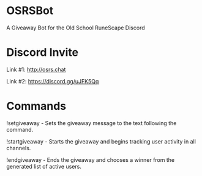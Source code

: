 # OSRSBot
A Giveaway Bot for the Old School RuneScape Discord

# Discord Invite
Link #1: http://osrs.chat

Link #2: https://discord.gg/uJFK5Qq

# Commands
!setgiveaway - Sets the giveaway message to the text following the command.

!startgiveaway - Starts the giveaway and begins tracking user activity in all channels.

!endgiveaway - Ends the giveaway and chooses a winner from the generated list of active users.
